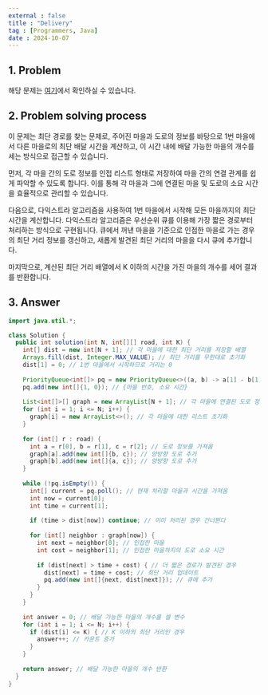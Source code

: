```yaml
---
external : false
title : "Delivery"
tag : [Programmers, Java]
date : 2024-10-07
---
```


## 1. Problem

해당 문제는 [여기](https://school.programmers.co.kr/learn/courses/30/lessons/12978)에서 확인하실 수 있습니다.

## 2. Problem solving process

이 문제는 최단 경로를 찾는 문제로, 주어진 마을과 도로의 정보를 바탕으로 1번 마을에서 다른 마을로의 최단 배달 시간을 계산하고, 이 시간 내에 배달 가능한 마을의 개수를 세는 방식으로 접근할 수 있습니다.

먼저, 각 마을 간의 도로 정보를 인접 리스트 형태로 저장하여 마을 간의 연결 관계를 쉽게 파악할 수 있도록 합니다. 이를 통해 각 마을과 그에 연결된 마을 및 도로의 소요 시간을 효율적으로 관리할 수 있습니다.

다음으로, 다익스트라 알고리즘을 사용하여 1번 마을에서 시작해 모든 마을까지의 최단 시간을 계산합니다. 다익스트라 알고리즘은 우선순위 큐를 이용해 가장 짧은 경로부터 처리하는 방식으로 구현됩니다. 큐에서 꺼낸 마을을 기준으로 인접한 마을로 가는 경우의 최단 거리 정보를 갱신하고, 새롭게 발견된 최단 거리의 마을을 다시 큐에 추가합니다.

마지막으로, 계산된 최단 거리 배열에서 K 이하의 시간을 가진 마을의 개수를 세어 결과를 반환합니다.

## 3. Answer

```java
import java.util.*;

class Solution {
  public int solution(int N, int[][] road, int K) {
    int[] dist = new int[N + 1]; // 각 마을에 대한 최단 거리를 저장할 배열
    Arrays.fill(dist, Integer.MAX_VALUE); // 최단 거리를 무한대로 초기화
    dist[1] = 0; // 1번 마을에서 시작하므로 거리는 0
    
    PriorityQueue<int[]> pq = new PriorityQueue<>((a, b) -> a[1] - b[1]); // 우선순위 큐를 사용하여 다익스트라 알고리즘 구현
    pq.add(new int[]{1, 0}); // {마을 번호, 소요 시간}
    
    List<int[]>[] graph = new ArrayList[N + 1]; // 각 마을에 연결된 도로 정보를 저장할 리스트
    for (int i = 1; i <= N; i++) {
      graph[i] = new ArrayList<>(); // 각 마을에 대한 리스트 초기화
    }
    
    for (int[] r : road) {
      int a = r[0], b = r[1], c = r[2]; // 도로 정보를 가져옴
      graph[a].add(new int[]{b, c}); // 양방향 도로 추가
      graph[b].add(new int[]{a, c}); // 양방향 도로 추가
    }
    
    while (!pq.isEmpty()) {
      int[] current = pq.poll(); // 현재 처리할 마을과 시간을 가져옴
      int now = current[0];
      int time = current[1];
      
      if (time > dist[now]) continue; // 이미 처리된 경우 건너뛴다
      
      for (int[] neighbor : graph[now]) {
        int next = neighbor[0]; // 인접한 마을
        int cost = neighbor[1]; // 인접한 마을까지의 도로 소요 시간
        
        if (dist[next] > time + cost) { // 더 짧은 경로가 발견된 경우
          dist[next] = time + cost; // 최단 거리 업데이트
          pq.add(new int[]{next, dist[next]}); // 큐에 추가
        }
      }
    }
    
    int answer = 0; // 배달 가능한 마을의 개수를 셀 변수
    for (int i = 1; i <= N; i++) {
      if (dist[i] <= K) { // K 이하의 최단 거리인 경우
        answer++; // 카운트 증가
      }
    }
    
    return answer; // 배달 가능한 마을의 개수 반환
  }
}
```
